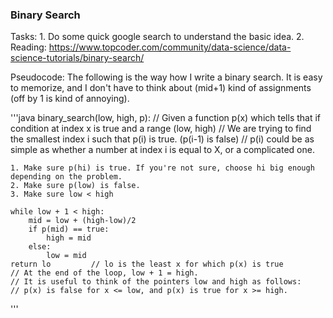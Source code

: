 ### Binary Search

Tasks:
    1. Do some quick google search to understand the basic idea.
    2. Reading: https://www.topcoder.com/community/data-science/data-science-tutorials/binary-search/

Pseudocode:
The following is the way how I write a binary search. It is easy to memorize, and I don't have to think about (mid+1) kind of assignments (off by 1 is kind of annoying).

'''java
binary_search(low, high, p):
    // Given a function p(x) which tells that if condition at index x is true and a range (low, high)
    // We are trying to find the smallest index i such that p(i) is true. (p(i-1) is false)
    // p(i) could be as simple as whether a number at index i is equal to X, or a complicated one.

    1. Make sure p(hi) is true. If you're not sure, choose hi big enough depending on the problem.
    2. Make sure p(low) is false.
    3. Make sure low < high

    while low + 1 < high:
        mid = low + (high-low)/2
        if p(mid) == true:
            high = mid
        else:
            low = mid
    return lo         // lo is the least x for which p(x) is true
    // At the end of the loop, low + 1 = high. 
    // It is useful to think of the pointers low and high as follows:
    // p(x) is false for x <= low, and p(x) is true for x >= high.
'''

